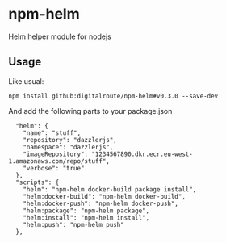 # npm-helm
Helm helper module for nodejs

## Usage
Like usual:

```
npm install github:digitalroute/npm-helm#v0.3.0 --save-dev
```

And add the following parts to your package.json

```
  "helm": {
    "name": "stuff",
    "repository": "dazzlerjs",
    "namespace": "dazzlerjs",
    "imageRepository": "1234567890.dkr.ecr.eu-west-1.amazonaws.com/repo/stuff",
    "verbose": "true"
  },
  "scripts": {
    "helm": "npm-helm docker-build package install",
    "helm:docker-build": "npm-helm docker-build",
    "helm:docker-push": "npm-helm docker-push",
    "helm:package": "npm-helm package",
    "helm:install": "npm-helm install",
    "helm:push": "npm-helm push"
  },
```


